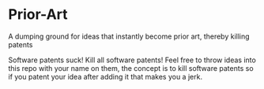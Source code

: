 Prior-Art
=========

A dumping ground for ideas that instantly become prior art, thereby killing patents

Software patents suck! Kill all software patents!  Feel free to throw ideas into this 
repo with your name on them, the concept is to kill software patents so if you patent 
your idea after adding it that makes you a jerk.